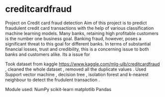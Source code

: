 # creditcardfraud
Project on Credit card fraud detection
Aim of this project is to predict fraudulent credit card transactions with the help of various classification machine learning models.
Many banks, retaining high profitable customers is the number one business goal. Banking fraud, however, poses a significant threat to this goal for different banks. In terms of substantial financial losses, trust and credibility, this is a concerning issue to both banks and customers alike. Its a issue for 

Took dataset from kaggle https://www.kaggle.com/mlg-ulb/creditcardfraud , cleaned the whole dataset , removed all the duplicate values .
Used Support vector machine , decision tree , isolation forest and k-nearest neighbour to detect the frudulent transaction . 

Module used:
NumPy
scikit-learn
matplotlib
Pandas
